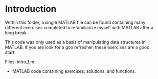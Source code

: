 # Introduction 

Within this folder, a single MATLAB file can be found containing many different exercises completed to refamiliarize myself with MATLAB after a long break.

This code was only used as a basis of manipulating data structures in MATLAB. If you are look for a goo refresher, these exercises are a good start.

Files:
intro_1.m 
  - MATLAB code containing exercises, solutions, and functions.
